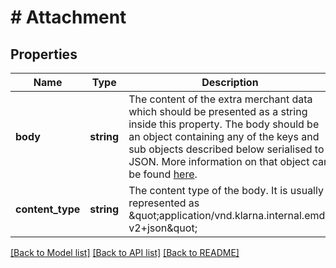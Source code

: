 # # Attachment

## Properties

Name | Type | Description | Notes
------------ | ------------- | ------------- | -------------
**body** | **string** | The content of the extra merchant data which should be presented as a string inside this property. The body should be an object containing any of the keys and sub objects described below serialised to JSON. More information on that object can be found [here](https://docs.klarna.com/klarna-checkout/api/checkout-api/#tag/Attachment-Schema). |
**content_type** | **string** | The content type of the body. It is usually represented as \&quot;application/vnd.klarna.internal.emd-v2+json\&quot; |

[[Back to Model list]](../../README.md#models) [[Back to API list]](../../README.md#endpoints) [[Back to README]](../../README.md)
